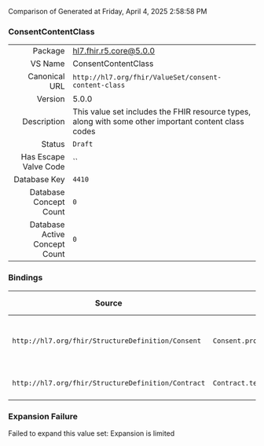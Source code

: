 Comparison of 
Generated at Friday, April 4, 2025 2:58:58 PM

### ConsentContentClass

|      |     |
| ---: | --- |
| Package | hl7.fhir.r5.core@5.0.0 |
| VS Name | ConsentContentClass |
| Canonical URL | `http://hl7.org/fhir/ValueSet/consent-content-class` |
| Version | 5.0.0 |
| Description | This value set includes the FHIR resource types, along with some other important content class codes |
| Status | `Draft` |
| Has Escape Valve Code | `` |
| Database Key | `4410` |
| Database Concept Count | `0` |
| Database Active Concept Count | `0` |
### Bindings

| Source | Element | Binding | Strength | Element Short |
| ------ | ------- | ------- | -------- | ------------- |
| `http://hl7.org/fhir/StructureDefinition/Consent` | `Consent.provision.documentType` | `http://hl7.org/fhir/ValueSet/consent-content-class` | `Preferred` | e.g. Resource Type, Profile, CDA, etc |
| `http://hl7.org/fhir/StructureDefinition/Contract` | `Contract.term.asset.relationship` | `http://hl7.org/fhir/ValueSet/consent-content-class` | `Extensible` | Kinship of the asset |

### Expansion Failure

Failed to expand this value set: Expansion is limited

